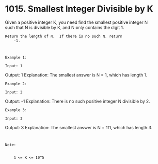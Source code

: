 # 1015. Smallest Integer Divisible by K

Given a positive integer K, you need find the smallest positive
        integer N such that N is divisible by K, and
        N only contains the digit 1.

    Return the length of N.  If there is no such N, return
        -1.

     

    Example 1:

    Input: 1
Output: 1
Explanation: The smallest answer is N = 1, which has length 1.

    Example 2:

    Input: 2
Output: -1
Explanation: There is no such positive integer N divisible by 2.

    Example 3:

    Input: 3
Output: 3
Explanation: The smallest answer is N = 111, which has length 3.

     

    Note:

    
        1 <= K <= 10^5